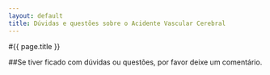 ```yaml
---
layout: default
title: Dúvidas e questões sobre o Acidente Vascular Cerebral
---
```


#{{ page.title }}

##Se tiver ficado com dúvidas ou questões, por favor deixe um comentário.